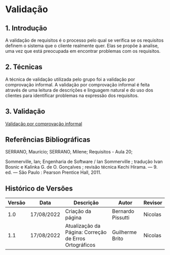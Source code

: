 # Validação

## 1. Introdução

A validação de requisitos é o processo pelo qual se verifica se os requisitos definem o sistema que o cliente realmente quer.
Elas se propõe à analise, uma vez que está preocupada em encontrar problemas com os requisitos.

## 2. Técnicas

A técnica de validação utilizada pelo grupo foi a validação por comprovação informal. A
validação por comprovação informal é feita através de uma leitura de descrições e linguagem natural e do uso dos clientes
para identificar problemas na expressão dos requisitos.

## 3. Validação

[Validação por comprovação informal](analise/validacoes/comprovacao_informal.md)

## Referências Bibliográficas

SERRANO, Maurício; SERRANO, Milene; Requisitos - Aula 20;

Sommerville, Ian; Engenharia de Software / Ian Sommerville ; tradução Ivan Bosnic e Kalinka G.
de O. Gonçalves ; revisão técnica Kechi Hirama. — 9. ed. — São Paulo : Pearson Prentice Hall, 2011.

## Histórico de Versões

| Versão | Data       | Descrição                                             | Autor             | Revisor |
|--------|------------|-------------------------------------------------------|-------------------|---------|
| 1.0    | 17/08/2022 | Criação da página                                     | Bernardo Pissutti | Nicolas |
| 1.1    | 17/08/2022 | Atualização da Página: Correção de Erros Ortográficos | Guilherme Brito   | Nicolas |